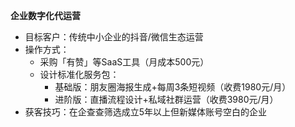 **企业数字化代运营**

- 目标客户：传统中小企业的抖音/微信生态运营
- 操作方式：
    - 采购「有赞」等SaaS工具（月成本500元）
    - 设计标准化服务包：
        - 基础版：朋友圈海报生成+每周3条短视频（收费1980元/月）
        - 进阶版：直播流程设计+私域社群运营（收费3980元/月）
- 获客技巧：在企查查筛选成立5年以上但新媒体账号空白的企业